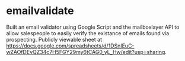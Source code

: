# emailvalidate
Built an email validator using Google Script and the mailboxlayer API to allow salespeople to easily verify the existance of emails found via prospecting.
Publicly viewable sheet at https://docs.google.com/spreadsheets/d/1DSnIEuC-wZAOfDEvQZ34c7H5FGY29my6tCAG0_yL_Hw/edit?usp=sharing. 
